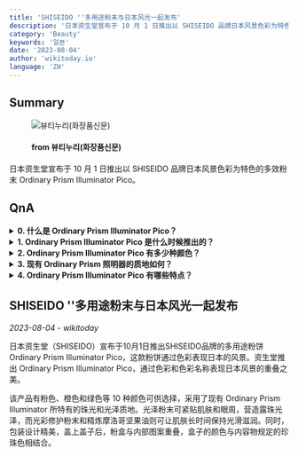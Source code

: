 ```yaml
---
title: 'SHISEIDO ''多用途粉末与日本风光一起发布'
description: '日本资生堂宣布于 10 月 1 日推出以 SHISEIDO 品牌日本风景色彩为特色的多效粉末 Ordinary Prism Illuminator Pico。'
category: 'Beauty'
keywords: '일본'
date: '2023-08-04'
author: 'wikitoday.io'
language: 'ZH'
---
```


## Summary



<figure>
    <img src="https://www.beautynury.com//data/editor/1691021952_멀티파우더.jpg" alt="뷰티누리(화장품신문)" />
    <figcaption>
        <h4> from 뷰티누리(화장품신문)</h4>
    </figcaption>
</figure>


日本资生堂宣布于 10 月 1 日推出以 SHISEIDO 品牌日本风景色彩为特色的多效粉末 Ordinary Prism Illuminator Pico。


## QnA

    
<details>
        <summary><b>0. 什么是 Ordinary Prism Illuminator Pico？</b></summary>
        Ordinary Prism Illuminator Pico 是一款多用途粉饼，通过色彩表现 SHISEIDO 品牌下的日本风景。
    </details>
    
<details>
        <summary><b>1. Ordinary Prism Illuminator Pico 是什么时候推出的？</b></summary>
        Ordinary Prism Illuminator Pico 于 10 月 1 日推出。
    </details>
    
<details>
        <summary><b>2. Ordinary Prism Illuminator Pico 有多少种颜色？</b></summary>
        Ordinary Prism Illuminator Pico 有 10 种颜色，包括粉色、橙色和绿色。
    </details>
    
<details>
        <summary><b>3. 现有 Ordinary Prism 照明器的质地如何？</b></summary>
        现有的 Ordinary Prism Illuminator 具有珠光和光泽质感。
    </details>
    
<details>
        <summary><b>4. Ordinary Prism Illuminator Pico 有哪些特点？</b></summary>
        Ordinary Prism Illuminator Pico 能紧贴肌肤和眼周，打造露珠般的光彩。它还含有光彩护理粉末和精炼摩洛哥坚果油，可保持肌肤光滑滋润。
    </details>
    


## SHISEIDO ''多用途粉末与日本风光一起发布

_2023-08-04 - wikitoday_

日本资生堂（SHISEIDO）宣布于10月1日推出SHISEIDO品牌的多用途粉饼Ordinary Prism Illuminator Pico，这款粉饼通过色彩表现日本的风景。资生堂推出 Ordinary Prism Illuminator Pico，通过色彩和色彩名称表现日本风景的重叠之美。



该产品有粉色、橙色和绿色等 10 种颜色可供选择，采用了现有 Ordinary Prism Illuminator 所特有的珠光和光泽质地。光泽粉末可紧贴肌肤和眼周，营造露珠光泽，而光彩修护粉末和精炼摩洛哥坚果油则可让肌肤长时间保持光滑滋润。同时，包装设计精美，盖上盖子后，粉盒与内部图案重叠，盒子的颜色与内容物规定的珍珠色相结合。
